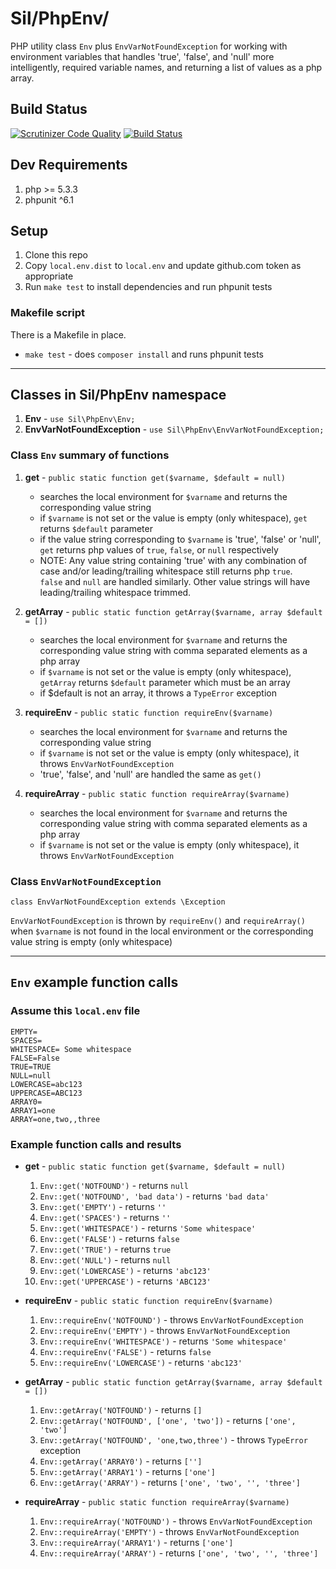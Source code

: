# Sil/PhpEnv/

PHP utility class `Env` plus `EnvVarNotFoundException` for working with environment variables that handles 
'true', 'false', and 'null' more intelligently, required variable names, and returning a list of values as a php array.

## Build Status

[![Scrutinizer Code Quality](https://scrutinizer-ci.com/g/silinternational/php-env/badges/quality-score.png?b=develop)](https://scrutinizer-ci.com/g/silinternational/php-env/?branch=master)
[![Build Status](https://scrutinizer-ci.com/g/silinternational/php-env/badges/build.png?b=develop)](https://scrutinizer-ci.com/g/silinternational/php-env/build-status/master)

## Dev Requirements

1. php >= 5.3.3
1. phpunit ^6.1

## Setup

1. Clone this repo
1. Copy `local.env.dist` to `local.env` and update github.com token as appropriate
1. Run `make test` to install dependencies and run phpunit tests
   
### Makefile script

There is a Makefile in place.
- `make test` - does `composer install` and runs phpunit tests

___

## Classes in Sil/PhpEnv namespace

1. __Env__ - `use Sil\PhpEnv\Env;`
1. __EnvVarNotFoundException__ - `use Sil\PhpEnv\EnvVarNotFoundException;`

### Class `Env` summary of functions

1. __get__ - `public static function get($varname, $default = null)`

    * searches the local environment for `$varname` and returns the corresponding value string
    * if `$varname` is not set or the value is empty (only whitespace), `get` returns `$default` parameter
    * if the value string corresponding to `$varname` is 'true', 'false' or 'null', `get` returns 
php values of `true`, `false`, or `null` respectively
    * NOTE: Any value string containing 'true' with any combination of case and/or leading/trailing whitespace still returns php `true`.  
`false` and `null` are handled similarly.  Other value strings will have leading/trailing whitespace trimmed.

1. __getArray__ - `public static function getArray($varname, array $default = [])`

    * searches the local environment for `$varname` and returns the corresponding value string with comma separated elements as a php array
    * if `$varname` is not set or the value is empty (only whitespace), `getArray` returns `$default` parameter which must be an array
    * if $default is not an array, it throws a `TypeError` exception

1. __requireEnv__ - `public static function requireEnv($varname)`

    * searches the local environment for `$varname` and returns the corresponding value string
    * if `$varname` is not set or the value is empty (only whitespace), it throws `EnvVarNotFoundException`
    * 'true', 'false', and 'null' are handled the same as `get()`

1. __requireArray__ - `public static function requireArray($varname)`

    * searches the local environment for `$varname` and returns the corresponding value string with comma separated elements as a php array
    * if `$varname` is not set or the value is empty (only whitespace), it throws `EnvVarNotFoundException`


### Class `EnvVarNotFoundException`

`class EnvVarNotFoundException extends \Exception`

`EnvVarNotFoundException` is thrown by `requireEnv()` and `requireArray()` when `$varname` is not found in the local
environment or the corresponding value string is empty (only whitespace)


___

## `Env` example function calls

### Assume this `local.env` file

    EMPTY=
    SPACES=      
    WHITESPACE= Some whitespace    
    FALSE=False
    TRUE=TRUE
    NULL=null
    LOWERCASE=abc123
    UPPERCASE=ABC123
    ARRAY0=
    ARRAY1=one
    ARRAY=one,two,,three

### Example function calls and results

* **get** - `public static function get($varname, $default = null)`

  1. `Env::get('NOTFOUND')` - returns `null`
  1. `Env::get('NOTFOUND', 'bad data')` - returns `'bad data'`
  1. `Env::get('EMPTY')` - returns `''`
  1. `Env::get('SPACES')` - returns `''`
  1. `Env::get('WHITESPACE')` - returns `'Some whitespace'`
  1. `Env::get('FALSE')` - returns `false`
  1. `Env::get('TRUE')` - returns `true`
  1. `Env::get('NULL')` - returns `null`
  1. `Env::get('LOWERCASE')` - returns `'abc123'`
  1. `Env::get('UPPERCASE')` - returns `'ABC123'`

* **requireEnv** - `public static function requireEnv($varname)`

  1. `Env::requireEnv('NOTFOUND')` - throws `EnvVarNotFoundException`
  1. `Env::requireEnv('EMPTY')` - throws `EnvVarNotFoundException`
  1. `Env::requireEnv('WHITESPACE')` - returns `'Some whitespace'`
  1. `Env::requireEnv('FALSE')` - returns `false`
  1. `Env::requireEnv('LOWERCASE')` - returns `'abc123'`

* **getArray** - `public static function getArray($varname, array $default = [])`

  1. `Env::getArray('NOTFOUND')` - returns `[]`
  1. `Env::getArray('NOTFOUND', ['one', 'two'])` - returns `['one', 'two']`
  1. `Env::getArray('NOTFOUND', 'one,two,three')` - throws `TypeError` exception
  1. `Env::getArray('ARRAY0')` - returns `['']`
  1. `Env::getArray('ARRAY1')` - returns `['one']`
  1. `Env::getArray('ARRAY')` - returns `['one', 'two', '', 'three']`

* **requireArray** - `public static function requireArray($varname)`

  1. `Env::requireArray('NOTFOUND')` - throws `EnvVarNotFoundException`
  1. `Env::requireArray('EMPTY')` - throws `EnvVarNotFoundException`
  1. `Env::requireArray('ARRAY1')` - returns `['one']`
  1. `Env::requireArray('ARRAY')` - returns `['one', 'two', '', 'three']`

